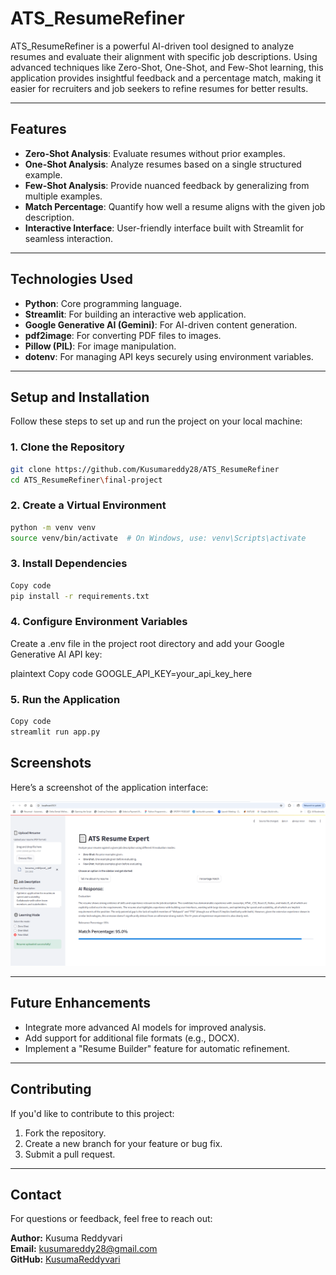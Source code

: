 # **ATS_ResumeRefiner**

ATS_ResumeRefiner is a powerful AI-driven tool designed to analyze resumes and evaluate their alignment with specific job descriptions. Using advanced techniques like Zero-Shot, One-Shot, and Few-Shot learning, this application provides insightful feedback and a percentage match, making it easier for recruiters and job seekers to refine resumes for better results.

---

## **Features**
- **Zero-Shot Analysis**: Evaluate resumes without prior examples.
- **One-Shot Analysis**: Analyze resumes based on a single structured example.
- **Few-Shot Analysis**: Provide nuanced feedback by generalizing from multiple examples.
- **Match Percentage**: Quantify how well a resume aligns with the given job description.
- **Interactive Interface**: User-friendly interface built with Streamlit for seamless interaction.

---

## **Technologies Used**
- **Python**: Core programming language.
- **Streamlit**: For building an interactive web application.
- **Google Generative AI (Gemini)**: For AI-driven content generation.
- **pdf2image**: For converting PDF files to images.
- **Pillow (PIL)**: For image manipulation.
- **dotenv**: For managing API keys securely using environment variables.

---

## **Setup and Installation**
Follow these steps to set up and run the project on your local machine:

### **1. Clone the Repository**
```bash
git clone https://github.com/Kusumareddy28/ATS_ResumeRefiner
cd ATS_ResumeRefiner\final-project
```

### 2. Create a Virtual Environment
```bash
python -m venv venv
source venv/bin/activate  # On Windows, use: venv\Scripts\activate
```

### 3. Install Dependencies
```bash
Copy code
pip install -r requirements.txt
```

### 4. Configure Environment Variables
Create a .env file in the project root directory and add your Google Generative AI API key:

plaintext
Copy code
GOOGLE_API_KEY=your_api_key_here

### 5. Run the Application
```bash
Copy code
streamlit run app.py
```
## Screenshots

Here’s a screenshot of the application interface:

![Application Interface](https://github.com/Kusumareddy28/ATS_ResumeRefiner/blob/main/images/ATS_ResumeRefiner.PNG)


---

## Future Enhancements

- Integrate more advanced AI models for improved analysis.
- Add support for additional file formats (e.g., DOCX).
- Implement a "Resume Builder" feature for automatic refinement.

---

## Contributing

If you'd like to contribute to this project:

1. Fork the repository.
2. Create a new branch for your feature or bug fix.
3. Submit a pull request.

---

## Contact

For questions or feedback, feel free to reach out:

**Author:** Kusuma Reddyvari  
**Email:** kusumareddy28@gmail.com  
**GitHub:** [KusumaReddyvari](https://github.com/Kusumareddy28)
